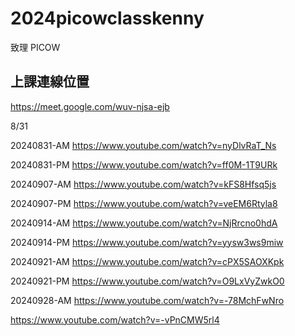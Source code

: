 # 2024picowclasskenny

致理 PICOW

## 上課連線位置

https://meet.google.com/wuv-njsa-ejb

8/31

20240831-AM https://www.youtube.com/watch?v=nyDlvRaT_Ns

20240831-PM https://www.youtube.com/watch?v=ff0M-1T9URk

20240907-AM https://www.youtube.com/watch?v=kFS8Hfsq5js

20240907-PM https://www.youtube.com/watch?v=veEM6Rtyla8

20240914-AM https://www.youtube.com/watch?v=NjRrcno0hdA

20240914-PM https://www.youtube.com/watch?v=yysw3ws9miw

20240921-AM https://www.youtube.com/watch?v=cPX5SAOXKpk

20240921-PM https://www.youtube.com/watch?v=O9LxVyZwkO0

20240928-AM https://www.youtube.com/watch?v=-78MchFwNro

https://www.youtube.com/watch?v=-vPnCMW5rl4